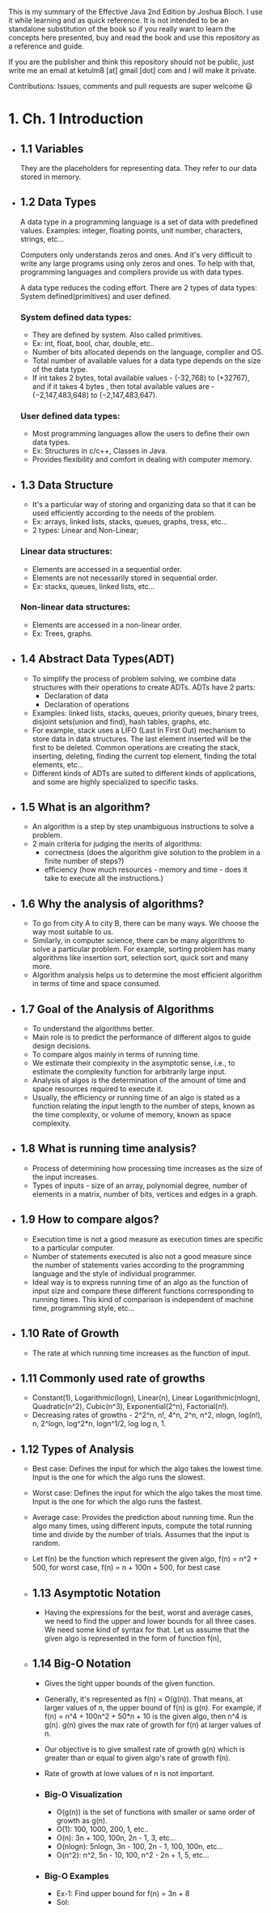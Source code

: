 This is my summary of the Effective Java 2nd Edition by Joshua Bloch. I use it while learning and as quick reference. It is not intended to be an standalone substitution of the book so if you really want to learn the concepts here presented, buy and read the book and use this repository as a reference and guide.

If you are the publisher and think this repository should not be public, just write me an email at ketulm8 [at] gmail [dot] com and I will make it private.

Contributions: Issues, comments and pull requests are super welcome :smiley:

# 1. Ch. 1 Introduction

- ## 1.1 Variables

  They are the placeholders for representing data. They refer to our data stored in memory.

- ## 1.2 Data Types

  A data type in a programming language is a set of data with predefined values. Examples: integer, floating points, unit number, characters, strings, etc...

  Computers only understands zeros and ones. And it's very difficult to write any large programs using only zeros and ones. To help with that, programming languages and compilers provide us with data types.

  A data type reduces the coding effort. There are 2 types of data types: System defined(primitives) and user defined.

  ### System defined data types:

  - They are defined by system. Also called primitives.
  - Ex: int, float, bool, char, double, etc..
  - Number of bits allocated depends on the language, compiler and OS.
  - Total number of available values for a data type depends on the size of the data type.
  - If int takes 2 bytes, total available values - (-32,768) to (+32767), and if it takes 4 bytes , then total available values are - (−2,147,483,648) to (−2,147,483,647).

  ### User defined data types:

  - Most programming languages allow the users to define their own data types.
  - Ex: Structures in c/c++, Classes in Java.
  - Provides flexibility and comfort in dealing with computer memory.

- ## 1.3 Data Structure

  - It's a particular way of storing and organizing data so that it can be used efficiently according to the needs of the problem.
  - Ex: arrays, linked lists, stacks, queues, graphs, tress, etc...
  - 2 types: Linear and Non-Linear;

  ### Linear data structures:

  - Elements are accessed in a sequential order.
  - Elements are not necessarily stored in sequential order.
  - Ex: stacks, queues, linked lists, etc...

  ### Non-linear data structures:

  - Elements are accessed in a non-linear order.
  - Ex: Trees, graphs.

- ## 1.4 Abstract Data Types(ADT)

  - To simplify the process of problem solving, we combine data structures with their operations to create ADTs. ADTs have 2 parts:
    - Declaration of data
    - Declaration of operations
  - Examples: linked lists, stacks, queues, priority queues, binary trees, disjoint sets(union and find), hash tables, graphs, etc.
  - For example, stack uses a LIFO (Last In First Out) mechanism to store data in data structures. The last element inserted will be the first to be deleted. Common operations are creating the stack, inserting, deleting, finding the current top element, finding the total elements, etc...
  - Different kinds of ADTs are suited to different kinds of applications, and some are highly specialized to specific tasks.

- ## 1.5 What is an algorithm?

  - An algorithm is a step by step unambiguous instructions to solve a problem.
  - 2 main criteria for judging the merits of algorithms:
    - correctness (does the algorithm give solution to the problem in a finite number of steps?)
    - efficiency (how much resources - memory and time - does it take to execute all the instructions.)

- ## 1.6 Why the analysis of algorithms?

  - To go from city A to city B, there can be many ways. We choose the way most suitable to us.
  - Similarly, in computer science, there can be many algorithms to solve a particular problem. For example, sorting problem has many algorithms like insertion sort, selection sort, quick sort and many more.
  - Algorithm analysis helps us to determine the most efficient algorithm in terms of time and space consumed.

- ## 1.7 Goal of the Analysis of Algorithms

  - To understand the algorithms better.
  - Main role is to predict the performance of different algos to guide design decisions.
  - To compare algos mainly in terms of running time.
  - We estimate their complexity in the asymptotic sense, i.e., to estimate the complexity function for arbitrarily large input.
  - Analysis of algos is the determination of the amount of time and space resources required to execute it.
  - Usually, the efficiency or running time of an algo is stated as a function relating the input length to the number of steps, known as the time complexity, or volume of memory, known as space complexity.

- ## 1.8 What is running time analysis?

  - Process of determining how processing time increases as the size of the input increases.
  - Types of inputs - size of an array, polynomial degree, number of elements in a matrix, number of bits, vertices and edges in a graph.

- ## 1.9 How to compare algos?

  - Execution time is not a good measure as execution times are specific to a particular computer.
  - Number of statements executed is also not a good measure since the number of statements varies according to the programming language and the style of individual programmer.
  - Ideal way is to express running time of an algo as the function of input size and compare these different functions corresponding to running times. This kind of comparison is independent of machine time, programming style, etc...

- ## 1.10 Rate of Growth

  - The rate at which running time increases as the function of input.

- ## 1.11 Commonly used rate of growths

  - Constant(1), Logarithmic(logn), Linear(n), Linear Logarithmic(nlogn), Quadratic(n^2), Cubic(n^3), Exponential(2^n), Factorial(n!).
  - Decreasing rates of growths - 2^2^n, n!, 4^n, 2^n, n^2, nlogn, log(n!), n, 2^logn, log^2\*n, logn^1/2, log log n, 1.

- ## 1.12 Types of Analysis

  - Best case: Defines the input for which the algo takes the lowest time. Input is the one for which the algo runs the slowest.
  - Worst case: Defines the input for which the algo takes the most time. Input is the one for which the algo runs the fastest.
  - Average case: Provides the prediction about running time. Run the algo many times, using different inputs, compute the total running time and divide by the number of trials. Assumes that the input is random.
  - Let f(n) be the function which represent the given algo,
    f(n) = n^2 + 500, for worst case,
    f(n) = n + 100n + 500, for best case

  - ## 1.13 Asymptotic Notation

    - Having the expressions for the best, worst and average cases, we need to find the upper and lower bounds for all three cases. We need some kind of syntax for that. Let us assume that the given algo is represented in the form of function f(n),

  - ## 1.14 Big-O Notation

    - Gives the tight upper bounds of the given function.
    - Generally, it's represented as f(n) = O(g(n)). That means, at larger values of n, the upper bound of f(n) is g(n). For example, if f(n) = n^4 + 100n^2 + 50\*n + 10 is the given algo, then n^4 is g(n). g(n) gives the max rate of growth for f(n) at larger values of n.
    - Our objective is to give smallest rate of growth g(n) which is greater than or equal to given algo's rate of growth f(n).
    - Rate of growth at lowe values of n is not important.
    - ### Big-O Visualization

      - O(g(n)) is the set of functions with smaller or same order of growth as g(n).
      - O(1): 100, 1000, 200, 1, etc..
      - O(n): 3n + 100, 100n, 2n - 1, 3, etc...
      - O(nlogn): 5nlogn, 3n - 100, 2n - 1, 100, 100n, etc...
      - O(n^2): n^2, 5n - 10, 100, n^2 - 2n + 1, 5, etc...

    - ### Big-O Examples
      - Ex-1: Find upper bound for f(n) = 3n + 8
      - Sol:
